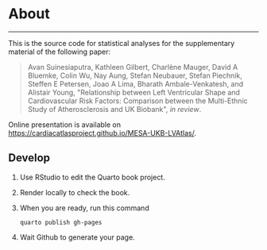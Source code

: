 # About

------------------------------------------------------------------------

This is the source code for statistical analyses for the supplementary material of the following paper:

> Avan Suinesiaputra, Kathleen Gilbert, Charlène Mauger, David A Bluemke, Colin Wu, Nay Aung, Stefan Neubauer, Stefan Piechnik, Steffen E Petersen, Joao A Lima, Bharath Ambale-Venkatesh, and Alistair Young, "Relationship between Left Ventricular Shape and Cardiovascular Risk Factors: Comparison between the Multi-Ethnic Study of Atherosclerosis and UK Biobank", *in review*.

Online presentation is available on <https://cardiacatlasproject.github.io/MESA-UKB-LVAtlas/>.

## Develop

1.  Use RStudio to edit the Quarto book project.

2.  Render locally to check the book.

3.  When you are ready, run this command

    ```{bash}
    quarto publish gh-pages
    ```

4.  Wait Github to generate your page.
